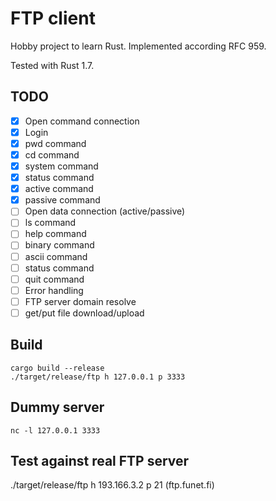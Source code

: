 # FTP client

Hobby project to learn Rust.
Implemented according RFC 959.

Tested with Rust 1.7.

## TODO

- [x] Open command connection
- [x] Login
- [x] pwd command
- [x] cd command
- [x] system command
- [x] status command
- [x] active command
- [x] passive command
- [ ] Open data connection (active/passive)
- [ ] ls command
- [ ] help command
- [ ] binary command
- [ ] ascii command
- [ ] status command
- [ ] quit command
- [ ] Error handling
- [ ] FTP server domain resolve
- [ ] get/put file download/upload

## Build
```
cargo build --release
./target/release/ftp h 127.0.0.1 p 3333
```

## Dummy server
```
nc -l 127.0.0.1 3333
```

## Test against real FTP server

./target/release/ftp h 193.166.3.2 p 21 (ftp.funet.fi)
